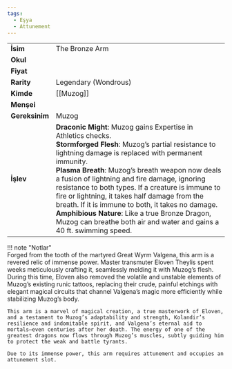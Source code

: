 ```yaml
---
tags:
  - Eşya
  - Attunement
---  
```

  
  
  
  
|  |  |  
|---|---|  
| **İsim** | The Bronze Arm|  
| **Okul** | |  
| **Fiyat** | |  
| **Rarity** | Legendary (Wondrous)|  
| **Kimde** | [[Muzog]]|  
| **Menşei** | |  
| **Gereksinim** | Muzog|  
| **İşlev** | **Draconic Might**: Muzog gains Expertise in Athletics checks.<br>**Stormforged Flesh**: Muzog’s partial resistance to lightning damage is replaced with permanent immunity.<br>**Plasma Breath**: Muzog’s breath weapon now deals a fusion of lightning and fire damage, ignoring resistance to both types. If a creature is immune to fire or lightning, it takes half damage from the breath. If it is immune to both, it takes no damage.<br>**Amphibious Nature**: Like a true Bronze Dragon, Muzog can breathe both air and water and gains a 40 ft. swimming speed.|  
  
  
!!! note "Notlar"  
	Forged from the tooth of the martyred Great Wyrm Valgena, this arm is a revered relic of immense power. Master transmuter Eloven Theylis spent weeks meticulously crafting it, seamlessly melding it with Muzog’s flesh. During this time, Eloven also removed the volatile and unstable elements of Muzog’s existing runic tattoos, replacing their crude, painful etchings with elegant magical circuits that channel Valgena’s magic more efficiently while stabilizing Muzog’s body.  
	  
	This arm is a marvel of magical creation, a true masterwork of Eloven, and a testament to Muzog’s adaptability and strength, Kolandir’s resilience and indomitable spirit, and Valgena’s eternal aid to mortals—even centuries after her death. The energy of one of the greatest dragons now flows through Muzog’s muscles, subtly guiding him to protect the weak and battle tyrants.  
	  
	Due to its immense power, this arm requires attunement and occupies an attunement slot.   